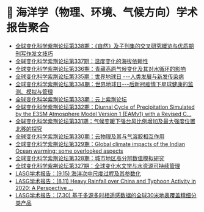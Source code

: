 # 🌊 海洋学（物理、环境、气候方向）学术报告聚合
<!-- BLOG-POST-LIST:START -->
- [全球变化科学紫荆论坛第338期：《自然》及子刊集的交叉研究概览与优质期刊写作发文技巧](http://www.dess.tsinghua.edu.cn/publish/ess/10541/2020/20200910100135552230231/20200910100135552230231_.html)
- [全球变化科学紫荆论坛第337期：温度变化的海拔依赖性](http://www.dess.tsinghua.edu.cn/publish/ess/10541/2020/20200910094709530290452/20200910094709530290452_.html)
- [全球变化科学紫荆论坛第336期：青藏高原气候变化及其对水循环的影响](http://www.dess.tsinghua.edu.cn/publish/ess/10541/2020/20200505091217916109982/20200505091217916109982_.html)
- [全球变化科学紫荆论坛第335期：世界地球日 ---人类发展与新发传染病](http://www.dess.tsinghua.edu.cn/publish/ess/10541/2020/20200417150739898570844/20200417150739898570844_.html)
- [全球变化科学紫荆论坛第334期：世界地球日---后新冠疫情下星球健康的监测、模拟与管理](http://www.dess.tsinghua.edu.cn/publish/ess/10541/2020/20200417142913759321900/20200417142913759321900_.html)
- [全球变化科学紫荆论坛第333期：云上紫荆论坛](http://www.dess.tsinghua.edu.cn/publish/ess/10541/2020/20200401152340147696638/20200401152340147696638_.html)
- [全球变化科学紫荆论坛第332期：Diurnal Cycle of Precipitation Simulated by the E3SM Atmosphere Model Version 1 (EAMv1) with a Revised C...](http://www.dess.tsinghua.edu.cn/publish/ess/10541/2020/20200106173013692724722/20200106173013692724722_.html)
- [全球变化科学紫荆论坛第331期：气候变暖下强台风比例增加及最大强度位置北移的探究](http://www.dess.tsinghua.edu.cn/publish/ess/10541/2020/20200106172333068891941/20200106172333068891941_.html)
- [全球变化科学紫荆论坛第330期：云物理及其与气溶胶相互作用](http://www.dess.tsinghua.edu.cn/publish/ess/10541/2019/20191220173047140621696/20191220173047140621696_.html)
- [全球变化科学紫荆论坛第329期：Global climate impacts of the Indian Ocean warming: some overlooked aspects](http://www.dess.tsinghua.edu.cn/publish/ess/10541/2019/20191216172516998406034/20191216172516998406034_.html)
- [全球变化科学紫荆论坛第328期：城市地区高分辨数值模拟研究](http://www.dess.tsinghua.edu.cn/publish/ess/10541/2019/20191209085326373730600/20191209085326373730600_.html)
- [全球变化科学紫荆论坛第327期：全球变化水文学与水资源可持续管理](http://www.dess.tsinghua.edu.cn/publish/ess/10541/2019/20191115133401049272156/20191115133401049272156_.html)
- [LASG学术报告：(9.15) 海洋次中尺度过程及其参数化](http://www.lasg.ac.cn/ky/xsbg/202009/t20200911_580153.html)
- [LASG学术报告：(8.11) Heavy Rainfall over China and Typhoon Activity in 2020: A Perspective ...](http://www.lasg.ac.cn/ky/xsbg/202008/t20200803_573307.html)
- [LASG学术报告：(7.30) 基于多源多时相遥感数据的全球30米地表覆盖精细分类产品](http://www.lasg.ac.cn/ky/xsbg/202007/t20200727_571673.html)
<!-- BLOG-POST-LIST:END -->

